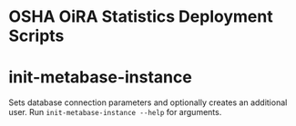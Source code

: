 # OSHA OiRA Statistics Deployment Scripts

# init-metabase-instance

Sets database connection parameters and optionally creates an additional user. Run `init-metabase-instance --help` for arguments.
